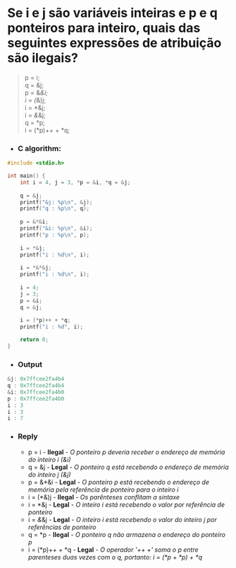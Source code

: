 # Se i e j são variáveis inteiras e p e q ponteiros para inteiro, quais das seguintes expressões de atribuição são ilegais?

> p = i;    
> q = &j;   
> p = &*&i;   
> i = (*&)j;    
> i = *&j;    
> i = *&*&j;    
> q = *p;   
> i = (*p)++ + *q;    

- ### C algorithm:
```c
#include <stdio.h>

int main() {
    int i = 4, j = 3, *p = &i, *q = &j;
    
    q = &j;
    printf("&j: %p\n", &j);
    printf("q : %p\n", q);
    
    p = &*&i;
    printf("&i: %p\n", &i);
    printf("p : %p\n", p);
    
    i = *&j;
    printf("i : %d\n", i);
    
    i = *&*&j;
    printf("i : %d\n", i);
    
    i = 4;
    j = 3;
    p = &i;
    q = &j;
    
    i = (*p)++ + *q;
    printf("i : %d", i);

    return 0; 
}
```

- ### Output
```c
&j: 0x7ffcee2fa4b4
q : 0x7ffcee2fa4b4
&i: 0x7ffcee2fa4b0
p : 0x7ffcee2fa4b0
i : 3
i : 3
i : 7
```


- ### Reply

  - p = i - **Ilegal** - _O ponteiro p deveria receber o endereço de memória do inteiro i (&i)_
  - q = &j - **Legal** - _O ponteiro q está recebendo o endereço de memória do inteiro j (&j)_
  - p = &*&i - **Legal** - _O ponteiro p está recebendo o endereço de memória pela referência de ponteiro para o inteiro i_
  - i = (*&)j - **Ilegal** - _Os parênteses conflitam a sintaxe_
  - i = *&j - **Legal** - _O inteiro i está recebendo o valor por referência de ponteiro_
  - i = *&*&j - **Legal** - _O inteiro i está recebendo o valor do inteiro j por referências de ponteiro_
  - q = *p - **Ilegal** - _O ponteiro q não armazena o endereço do ponteiro p_
  - i = (*p)++ + *q - **Legal** - _O operador '++ +' soma o p entre parenteses duas vezes com o q, portanto: i = (*p + *p) + *q_
